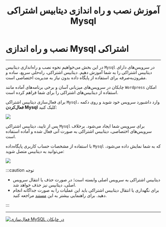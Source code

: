 ﻿---
title: "آموزش نصب و راه اندازی دیتابیس اشتراکی Mysql"
sidebar_label: "استفاده به صورت اشتراکی"
description: "در این بخش می خواهیم آموزش نحوه نصب و راه اندازی دیتابیس Mysql را در سرویس ابری مای اس کیو ال به شما آموزش دهیم."
---

# نصب و راه اندازی Mysql اشتراکی
---

در این بخش می‌خواهیم نحوه نصب و راه‌اندازی دیتابیس `Mysql` در سرویس‌های دارای دیتابیس اشتراکی را به شما آموزش دهیم. دیتابیس اشتراکی، راه‌حلی سریع، ساده و مقرون‌به‌صرفه برای استفاده از پایگاه داده بدون نیاز به مدیریت اختصاصی است.

چابکان در سرویس‌های میزبانی آسان و برخی برنامه‌های آماده مانند `Wordpress` امکان استفاده از دیتابیس‌های اشتراکی را برای شما فراهم کرده است.

برای فعال‌سازی دیتابیس اشتراکی `Mysql`، وارد داشبورد سرویس خود شوید و روی دکمه **فعال‌کردن Mysql** کلیک کنید:

![](https://s1.chabokan.net/docs/images/mysql-shared-1.png)

پس از تایید، دیتابیس اشتراکی `Mysql` برای سرویس شما ایجاد می‌شود. برخلاف سرویس‌های اختصاصی، دیتابیس اشتراکی به صورت آنی فعال شده و آماده استفاده است.

با استفاده از مشخصات حساب کاربری پایگاه‌داده `Mysql` که به شما نمایش داده می‌شود، می‌توانید به دیتابیس متصل شوید:

![](https://s1.chabokan.net/docs/images/mysql-shared-2.png)

:::caution توجه

* دیتابیس اشتراکی به سرویس اصلی وابسته است؛ در صورت حذف یا انتقال سرویس اصلی، دیتابیس نیز حذف خواهد شد.
* برای نگهداری یا انتقال دیتابیس اشتراکی باید این عملیات را به صورت جداگانه انجام دهید. برای راهنمایی بیشتر به این [مستند](https://docs.chabokan.net/features/duplicate/#انتقال-سرویس-اشتراکی) مراجعه کنید.

:::

---
<a href="https://hub.chabokan.net/fa/services/create/mysql" ><img src="https://s1.chabokan.net/docs/images/mysql-banner.png" alt="فعال‌سازی MySQL در چابکان" /></a>
